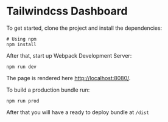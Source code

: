 # Tailwindcss Dashboard


To get started, clone the project and install the dependencies:

```
# Using npm
npm install
```

After that, start up Webpack Development Server:

```
npm run dev
```

The page is rendered here <http://localhost:8080/>.

To build a production bundle run:

```
npm run prod
```

After that you will have a ready to deploy bundle at `/dist`

